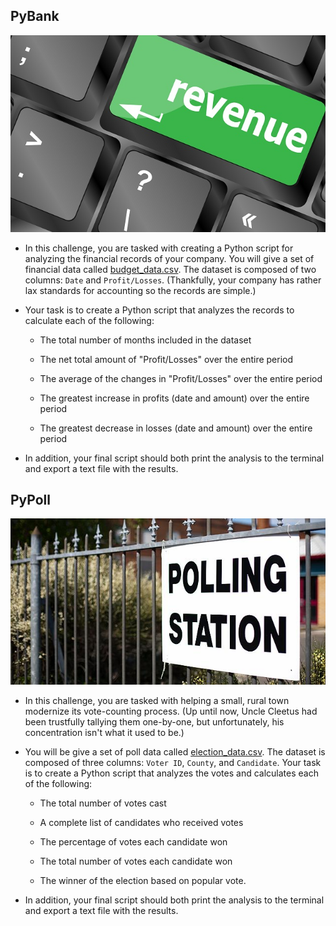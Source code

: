 ## PyBank

![Revenue](https://github.com/tiroger/Python_Challenge/blob/master/PyBank/revenue-per-lead.jpg?raw=true)

* In this challenge, you are tasked with creating a Python script for analyzing the financial records of your company. You will give a set of financial data called [budget_data.csv](/https://github.com/tiroger/Python_Challenge/blob/master/PyBank/Resources/budget_data.csv). The dataset is composed of two columns: `Date` and `Profit/Losses`. (Thankfully, your company has rather lax standards for accounting so the records are simple.)

* Your task is to create a Python script that analyzes the records to calculate each of the following:

  * The total number of months included in the dataset

  * The net total amount of "Profit/Losses" over the entire period

  * The average of the changes in "Profit/Losses" over the entire period

  * The greatest increase in profits (date and amount) over the entire period

  * The greatest decrease in losses (date and amount) over the entire period
  
* In addition, your final script should both print the analysis to the terminal and export a text file with the results.
  
  
## PyPoll

![Vote-Counting](https://github.com/tiroger/Python_Challenge/blob/master/PyPoll/Vote_counting.jpg?raw=true)

* In this challenge, you are tasked with helping a small, rural town modernize its vote-counting process. (Up until now, Uncle Cleetus had been trustfully tallying them one-by-one, but unfortunately, his concentration isn't what it used to be.)

* You will be give a set of poll data called [election_data.csv](https://github.com/tiroger/Python_Challenge/blob/master/PyPoll/Resources/election_data.csv). The dataset is composed of three columns: `Voter ID`, `County`, and `Candidate`. Your task is to create a Python script that analyzes the votes and calculates each of the following:

  * The total number of votes cast

  * A complete list of candidates who received votes

  * The percentage of votes each candidate won

  * The total number of votes each candidate won

  * The winner of the election based on popular vote.

* In addition, your final script should both print the analysis to the terminal and export a text file with the results.
